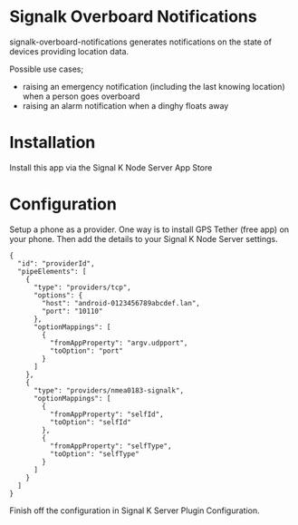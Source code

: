 # Signalk Overboard Notifications

signalk-overboard-notifications generates notifications on the state of devices providing location data.

Possible use cases;
 * raising an emergency notification (including the last knowing location) when a person goes overboard
 * raising an alarm notification when a dinghy floats away

# Installation

Install this app via the Signal K Node Server App Store

# Configuration

Setup a phone as a provider. One way is to install GPS Tether (free app) on your phone. Then add the details to your Signal K Node Server settings.

```
{
  "id": "providerId",
  "pipeElements": [
    {
      "type": "providers/tcp",
      "options": {
        "host": "android-0123456789abcdef.lan",
        "port": "10110"
      },
      "optionMappings": [
        {
          "fromAppProperty": "argv.udpport",
          "toOption": "port"
        }
      ]
    },
    {
      "type": "providers/nmea0183-signalk",
      "optionMappings": [
        {
          "fromAppProperty": "selfId",
          "toOption": "selfId"
        },
        {
          "fromAppProperty": "selfType",
          "toOption": "selfType"
        }
      ]
    }
  ]
}
```

Finish off the configuration in Signal K Server Plugin Configuration.
